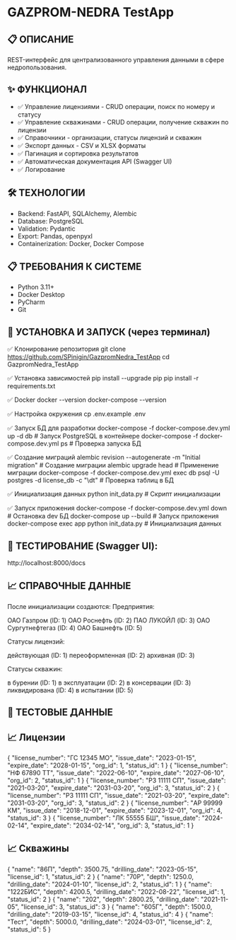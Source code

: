 # GAZPROM-NEDRA TestApp

## 📋 ОПИСАНИЕ
REST-интерфейс для централизованного управления данными в сфере недропользования.

## ✨ ФУНКЦИОНАЛ
- ✅ Управление лицензиями - CRUD операции, поиск по номеру и статусу
- ✅ Управление скважинами - CRUD операции, получение скважин по лицензии
- ✅ Справочники - организации, статусы лицензий и скважин
- ✅ Экспорт данных - CSV и XLSX форматы
- ✅ Пагинация и сортировка результатов
- ✅ Автоматическая документация API (Swagger UI)
- ✅ Логирование

## 🛠️ ТЕХНОЛОГИИ
- Backend: FastAPI, SQLAlchemy, Alembic
- Database: PostgreSQL
- Validation: Pydantic
- Export: Pandas, openpyxl
- Containerization: Docker, Docker Compose

## 📋 ТРЕБОВАНИЯ К СИСТЕМЕ
- Python 3.11+
- Docker Desktop
- PyCharm
- Git

## 🚀 УСТАНОВКА И ЗАПУСК (через терминал)
✅ Клонирование репозитория
git clone https://github.com/SPinigin/GazpromNedra_TestApp
cd GazpromNedra_TestApp

✅ Установка зависимостей
pip install --upgrade pip
pip install -r requirements.txt

✅ Docker
docker --version
docker-compose --version

✅ Настройка окружения
cp .env.example .env

✅ Запуск БД для разработки
docker-compose -f docker-compose.dev.yml up -d db # Запуск PostgreSQL в контейнере
docker-compose -f docker-compose.dev.yml ps # Проверка запуска БД

✅ Создание миграций
alembic revision --autogenerate -m "Initial migration" # Создание миграции
alembic upgrade head # Применение миграции
docker-compose -f docker-compose.dev.yml exec db psql -U postgres -d license_db -c "\dt" # Проверка таблиц в БД

✅ Инициализация данных
python init_data.py # Скрипт инициализации

✅ Запуск приложения
docker-compose -f docker-compose.dev.yml down # Остановка dev БД
docker-compose up --build # Запуск приложения
docker-compose exec app python init_data.py # Инициализация данных

## 🧪 ТЕСТИРОВАНИЕ (Swagger UI):
http://localhost:8000/docs

## 📈 СПРАВОЧНЫЕ ДАННЫЕ
После инициализации создаются:
Предприятия:

ОАО Газпром (ID: 1)
ОАО Роснефть (ID: 2)
ПАО ЛУКОЙЛ (ID: 3)
ОАО Сургутнефтегаз (ID: 4)
ОАО Башнефть (ID: 5)

Статусы лицензий:

действующая (ID: 1)
переоформленная (ID: 2)
архивная (ID: 3)

Статусы скважин:

в бурении (ID: 1)
в эксплуатации (ID: 2)
в консервации (ID: 3)
ликвидирована (ID: 4)
в испытании (ID: 5)

## 🧪 ТЕСТОВЫЕ ДАННЫЕ

## 📈 Лицензии

{
  "license_number": "ГС 12345 МО",
  "issue_date": "2023-01-15",
  "expire_date": "2028-01-15",
  "org_id": 1,
  "status_id": 1
}
{
  "license_number": "НФ 67890 ТТ",
  "issue_date": "2022-06-10",
  "expire_date": "2027-06-10",
  "org_id": 2,
  "status_id": 1
}
{
  "license_number": "РЗ 11111 СП",
  "issue_date": "2021-03-20",
  "expire_date": "2031-03-20",
  "org_id": 3,
  "status_id": 2
}
{
  "license_number": "РЗ 11111 СП",
  "issue_date": "2021-03-20",
  "expire_date": "2031-03-20",
  "org_id": 3,
  "status_id": 2
}
{
  "license_number": "АР 99999 КМ",
  "issue_date": "2018-12-01",
  "expire_date": "2023-12-01",
  "org_id": 4,
  "status_id": 3
}
{
  "license_number": "ЛК 55555 БШ",
  "issue_date": "2024-02-14",
  "expire_date": "2034-02-14",
  "org_id": 3,
  "status_id": 1
}

## 📈 Скважины

{
  "name": "86П",
  "depth": 3500.75,
  "drilling_date": "2023-05-15",
  "license_id": 1,
  "status_id": 2
}
{
  "name": "70Р",
  "depth": 1250.0,
  "drilling_date": "2024-01-10",
  "license_id": 2,
  "status_id": 1
}
{
  "name": "1222БИС",
  "depth": 4200.5,
  "drilling_date": "2022-08-22",
  "license_id": 1,
  "status_id": 2
}
{
  "name": "202",
  "depth": 2800.25,
  "drilling_date": "2021-11-05",
  "license_id": 3,
  "status_id": 3
}
{
  "name": "605Г",
  "depth": 1500.0,
  "drilling_date": "2019-03-15",
  "license_id": 4,
  "status_id": 4
}
{
  "name": "Тест",
  "depth": 5000.0,
  "drilling_date": "2024-03-01",
  "license_id": 2,
  "status_id": 5
}
